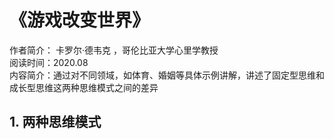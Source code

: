 # 《游戏改变世界》

作者简介： 卡罗尔·德韦克 ，哥伦比亚大学心里学教授  
阅读时间：2020.08  
内容简介：通过对不同领域，如体育、婚姻等具体示例讲解，讲述了固定型思维和成长型思维这两种思维模式之间的差异

## 1. 两种思维模式

